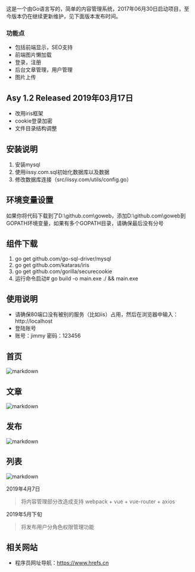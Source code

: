 这是一个由Go语言写的，简单的内容管理系统，2017年06月30日启动项目，至今版本仍在继续更新维护，见下面版本发布时间。

### 功能点
+ 包括前端显示，SEO支持
+ 前端图片懒加载
+ 登录，注册
+ 后台文章管理，用户管理
+ 图片上传

## Asy 1.2 Released 2019年03月17日
+ 改用iris框架
+ cookie登录加密
+ 文件目录结构调整

## 安装说明
1. 安装mysql
2. 使用iissy.com.sql初始化数据库以及数据
3. 修改数据库连接（src/iissy.com/utils/config.go）

## 环境变量设置
如果你将代码下载到了D:\github.com\goweb，添加D:\github.com\goweb到GOPATH环境变量，如果有多个GOPATH目录，请确保最后没有分号

## 组件下载
1. go get github.com/go-sql-driver/mysql
2. go get github.com/kataras/iris
3. go get github.com/gorilla/securecookie
4. 运行命令启动# go build -o main.exe ./ && main.exe

## 使用说明
+ 请确保80端口没有被别的服务（比如iis）占用，然后在浏览器中输入：http://localhost
+ 登陆账号
+ 账号：jimmy 密码：123456

## 首页
![markdown](https://github.com/iissy/goweb/blob/master/public/home.png "首页图片")

## 文章
![markdown](https://github.com/iissy/goweb/blob/master/public/art.png "文章图片")

## 发布
![markdown](https://github.com/iissy/goweb/blob/master/public/add.png "发布图片")

## 列表
![markdown](https://github.com/iissy/goweb/blob/master/public/list.png "列表图片")

2019年4月7日

> 将内容管理部分改造成支持 webpack + vue + vue-router + axios

2019年5月下旬

> 将发布用户分角色权限管理功能

## 相关网站
+ 程序员网址导航：https://www.hrefs.cn
